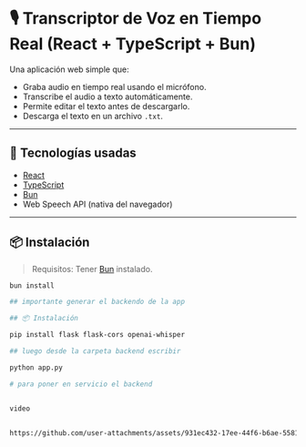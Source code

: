 # 🎙️ Transcriptor de Voz en Tiempo Real (React + TypeScript + Bun)

Una aplicación web simple que:

- Graba audio en tiempo real usando el micrófono.
- Transcribe el audio a texto automáticamente.
- Permite editar el texto antes de descargarlo.
- Descarga el texto en un archivo `.txt`.

---

## 🚀 Tecnologías usadas

- [React](https://reactjs.org/)
- [TypeScript](https://www.typescriptlang.org/)
- [Bun](https://bun.sh/)
- Web Speech API (nativa del navegador)

---

## 📦 Instalación

> Requisitos: Tener [Bun](https://bun.sh/) instalado.

```bash
bun install

## importante generar el backendo de la app 

## 📦 Instalación

pip install flask flask-cors openai-whisper

## luego desde la carpeta backend escribir 

python app.py

# para poner en servicio el backend


video 


https://github.com/user-attachments/assets/931ec432-17ee-44f6-b6ae-55811b0ccbba



